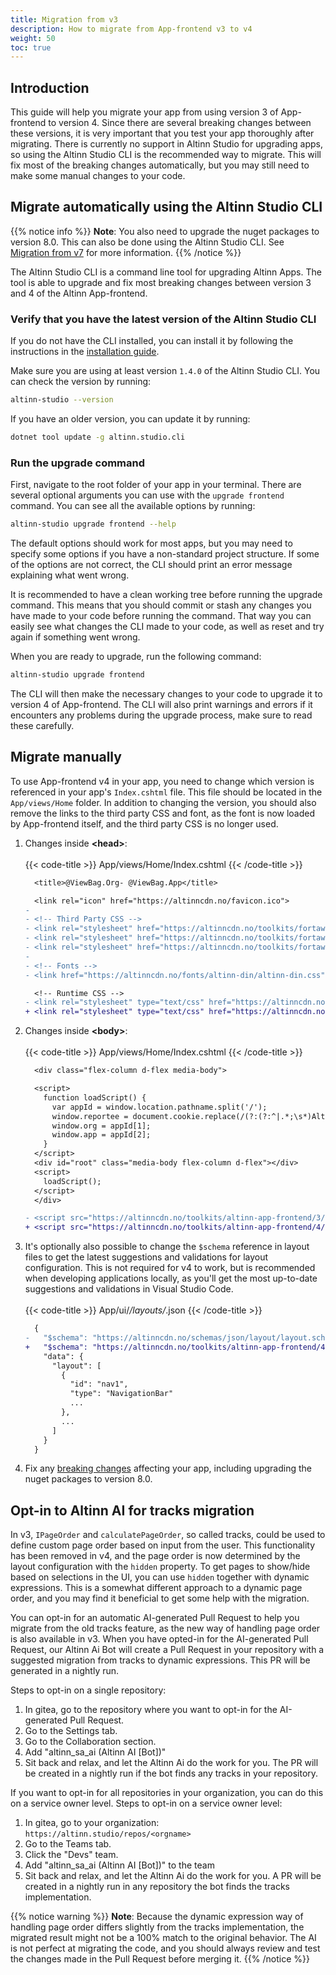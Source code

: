 ```yaml
---
title: Migration from v3
description: How to migrate from App-frontend v3 to v4
weight: 50
toc: true
--- 
```


## Introduction

This guide will help you migrate your app from using version 3 of App-frontend to version 4. 
Since there are several breaking changes between these versions, it is very important that you test your app thoroughly after migrating. 
There is currently no support in Altinn Studio for upgrading apps, so using the Altinn Studio CLI is the recommended way to migrate. 
This will fix most of the breaking changes automatically, but you may still need to make some manual changes to your code.

## Migrate automatically using the Altinn Studio CLI

{{% notice info %}}
**Note**: You also need to upgrade the nuget packages to version 8.0. This can also be done using the Altinn Studio CLI. See [Migration from v7](/community/changelog/app-nuget/v8/migrating-from-v7) for more information.
{{% /notice %}}

The Altinn Studio CLI is a command line tool for upgrading Altinn Apps. The tool is able to upgrade and fix most breaking changes between version 3 and 4 of the Altinn App-frontend.

### Verify that you have the latest version of the Altinn Studio CLI

If you do not have the CLI installed, you can install it by following the instructions in the [installation guide](/app/cli/install).

Make sure you are using at least version `1.4.0` of the Altinn Studio CLI. You can check the version by running:

```bash
altinn-studio --version
```

If you have an older version, you can update it by running:

```bash
dotnet tool update -g altinn.studio.cli
```

### Run the upgrade command

First, navigate to the root folder of your app in your terminal. There are several optional arguments you can use with the `upgrade frontend` command. You can see all the available options by running:

```bash
altinn-studio upgrade frontend --help
```

The default options should work for most apps, but you may need to specify some options if you have a non-standard project structure. 
If some of the options are not correct, the CLI should print an error message explaining what went wrong.

It is recommended to have a clean working tree before running the upgrade command. 
This means that you should commit or stash any changes you have made to your code before running the command. 
That way you can easily see what changes the CLI made to your code, as well as reset and try again if something went wrong.

When you are ready to upgrade, run the following command:

```bash
altinn-studio upgrade frontend
```

The CLI will then make the necessary changes to your code to upgrade it to version 4 of App-frontend. The CLI will also print warnings and errors if it encounters any problems during the upgrade process, make sure to read these carefully.

## Migrate manually

To use App-frontend v4 in your app, you need to change which version is referenced in your app's `Index.cshtml` file. 
This file should be located in the `App/views/Home` folder. 
In addition to changing the version, you should also remove the links to the third party CSS and font, as the font is now loaded by App-frontend itself, and the third party CSS is no longer used.

1. Changes inside __&lt;head&gt;__:
    <br><br>
    {{< code-title >}}
    App/views/Home/Index.cshtml
    {{< /code-title >}}
    ```diff
      <title>@ViewBag.Org- @ViewBag.App</title>

      <link rel="icon" href="https://altinncdn.no/favicon.ico">
    - 
    - <!-- Third Party CSS -->
    - <link rel="stylesheet" href="https://altinncdn.no/toolkits/fortawesome/altinn-no-bold/0.1/css/embedded-woff.css">
    - <link rel="stylesheet" href="https://altinncdn.no/toolkits/fortawesome/altinn-no-regular/0.1/css/embedded-woff.css">
    - <link rel="stylesheet" href="https://altinncdn.no/toolkits/fortawesome/altinn-studio/0.1/css/embedded-woff.css">
    - 
    - <!-- Fonts -->
    - <link href="https://altinncdn.no/fonts/altinn-din/altinn-din.css" rel="stylesheet">

      <!-- Runtime CSS -->
    - <link rel="stylesheet" type="text/css" href="https://altinncdn.no/toolkits/altinn-app-frontend/3/altinn-app-frontend.css">
    + <link rel="stylesheet" type="text/css" href="https://altinncdn.no/toolkits/altinn-app-frontend/4/altinn-app-frontend.css">
    ```
2. Changes inside __&lt;body&gt;__:
    <br><br>
    {{< code-title >}}
    App/views/Home/Index.cshtml
    {{< /code-title >}}
    ```diff
      <div class="flex-column d-flex media-body">

      <script>
        function loadScript() {
          var appId = window.location.pathname.split('/');
          window.reportee = document.cookie.replace(/(?:(?:^|.*;\s*)AltinnPartyId\s*\=\s*([^;]*).*$)|^.*$/, "$1");;
          window.org = appId[1];
          window.app = appId[2];
        }
      </script>
      <div id="root" class="media-body flex-column d-flex"></div>
      <script>
        loadScript();
      </script>
      </div>

    - <script src="https://altinncdn.no/toolkits/altinn-app-frontend/3/altinn-app-frontend.js"></script>
    + <script src="https://altinncdn.no/toolkits/altinn-app-frontend/4/altinn-app-frontend.js"></script>
    ```
3. It's optionally also possible to change the `$schema` reference in layout files to get the latest suggestions
    and validations for layout configuration. This is not required for v4 to work, but is recommended when developing
    applications locally, as you'll get the most up-to-date suggestions and validations in Visual Studio Code.
    <br><br>
    {{< code-title >}}
    App/ui/*/layouts/*.json
    {{< /code-title >}}
    ```diff
      {
    -   "$schema": "https://altinncdn.no/schemas/json/layout/layout.schema.v1.json",
    +   "$schema": "https://altinncdn.no/toolkits/altinn-app-frontend/4/schemas/json/layout/layout.schema.v1.json",
        "data": {
          "layout": [
            {
              "id": "nav1",
              "type": "NavigationBar"
              ...
            },
            ...
          ]
        }
      }
    ```
4. Fix any [breaking changes](/community/changelog/app-frontend/v4) affecting your app, including upgrading the nuget packages to version 8.0.

## Opt-in to Altinn AI for tracks migration

In v3, `IPageOrder` and `calculatePageOrder`, so called tracks, could be used to define custom page order based on input 
from the user. This functionality has been removed in v4, and the page order is now determined by the layout configuration 
with the `hidden` property. To get pages to show/hide based on selections in the UI, you can use `hidden` together with 
dynamic expressions. This is a somewhat different approach to a dynamic page order, and you may find it beneficial to get
some help with the migration.

You can opt-in for an automatic AI-generated Pull Request to help you migrate from the old tracks feature, as the new 
way of handling page order is also available in v3. When you have opted-in for the AI-generated Pull Request, our 
Altinn Ai Bot will create a Pull Request in your repository with a suggested migration from tracks to dynamic expressions.
This PR will be generated in a nightly run.

Steps to opt-in on a single repository:
1. In gitea, go to the repository where you want to opt-in for the AI-generated Pull Request.
2. Go to the Settings tab.
3. Go to the Collaboration section.
4. Add "altinn_sa_ai (Altinn AI [Bot])"
5. Sit back and relax, and let the Altinn Ai do the work for you. The PR will be created in a nightly run if the bot finds any tracks in your repository.


If you want to opt-in for all repositories in your organization, you can do this on a service owner level.
Steps to opt-in on a service owner level:
1. In gitea, go to your organization: `https://altinn.studio/repos/<orgname>`
2. Go to the Teams tab.
3. Click the "Devs" team.
4. Add "altinn_sa_ai (Altinn AI [Bot])" to the team
5. Sit back and relax, and let the Altinn Ai do the work for you. A PR will be created in a nightly run in any repository the bot finds the tracks implementation.


{{% notice warning %}}
**Note**: Because the dynamic expression way of handling page order differs slightly from the tracks implementation,
the migrated result might not be a 100% match to the original behavior. The AI is not perfect at migrating the 
code, and you should always review and test the changes made in the Pull Request before merging it. 
{{% /notice %}}

